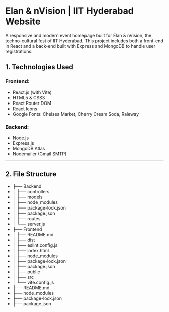 # Elan & nVision | IIT Hyderabad Website

A responsive and modern event homepage built for Elan & nVision, the techno-cultural fest of IIT Hyderabad. This project includes both a front-end in React and a back-end built with Express and MongoDB to handle user registrations.

## 1. Technologies Used

### Frontend:
- React.js (with Vite)
- HTML5 & CSS3
- React Router DOM
- React Icons
- Google Fonts: Chelsea Market, Cherry Cream Soda, Raleway

### Backend:
- Node.js
- Express.js
- MongoDB Atlas
- Nodemailer (Gmail SMTP)

---

## 2. File Structure
- ├── Backend
- │   ├── controllers
- │   ├── models
- │   ├── node_modules
- │   ├── package-lock.json
- │   ├── package.json
- │   ├── routes
- │   └── server.js
- ├── Frontend
- │   ├── README.md
- │   ├── dist
- │   ├── eslint.config.js
- │   ├── index.html
- │   ├── node_modules
- │   ├── package-lock.json
- │   ├── package.json
- │   ├── public
- │   ├── src
- │   └── vite.config.js
- ├── README.md
- ├── node_modules
- ├── package-lock.json
- ├── package.json
